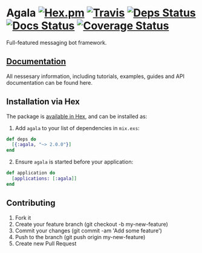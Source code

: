 # Agala [![Hex.pm](https://img.shields.io/hexpm/v/agala.svg)](https://hex.pm/packages/agala) [![Travis](https://travis-ci.org/agalaframework/agala.svg?branch=develop)](https://travis-ci.org/agalaframework/agala) [![Deps Status](https://beta.hexfaktor.org/badge/all/github/Virviil/agala.svg?branch=develop)](https://beta.hexfaktor.org/github/Virviil/agala) [![Docs Status](http://inch-ci.org/github/agalaframework/agala.svg)](http://inch-ci.org/github/agalaframework/agala) [![Coverage Status](https://coveralls.io/repos/github/agalaframework/agala/badge.svg?branch=develop)](https://coveralls.io/github/agalaframework/agala?branch=develop)

Full-featured messaging bot framework.

## [Documentation](https://hexdocs.pm/agala/)

All nessesary information, including tutorials, examples, guides and API documentation can be found here.

## Installation via Hex

The package is [available in Hex](lttps://hex.pm/packages/agala), and can be installed as:

  1. Add `agala` to your list of dependencies in `mix.exs`:

  ```elixir
  def deps do
    [{:agala, "~> 2.0.0"}]
  end
  ```

  2. Ensure `agala` is started before your application:

  ```elixir
  def application do
    [applications: [:agala]]
  end
  ```

## Contributing

1. Fork it
2. Create your feature branch (git checkout -b my-new-feature)
3. Commit your changes (git commit -am 'Add some feature')
4. Push to the branch (git push origin my-new-feature)
5. Create new Pull Request
